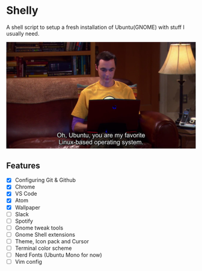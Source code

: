 # Shelly
A shell script to setup a fresh installation of Ubuntu(GNOME) with stuff I usually need.

![Sheldon on Ubuntu](images/sheldon-ubuntu.png)

## Features
- [x] Configuring Git & Github
- [x] Chrome
- [x] VS Code
- [x] Atom
- [x] Wallpaper
- [ ] Slack
- [ ] Spotify
- [ ] Gnome tweak tools
- [ ] Gnome Shell extensions
- [ ] Theme, Icon pack and Cursor
- [ ] Terminal color scheme
- [ ] Nerd Fonts (Ubuntu Mono for now)
- [ ] Vim config

